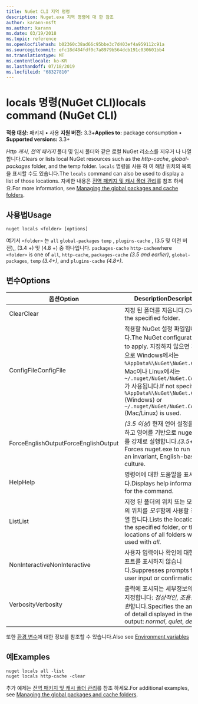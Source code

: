 ```yaml
---
title: NuGet CLI 지역 명령
description: Nuget.exe 지역 명령에 대 한 참조
author: karann-msft
ms.author: karann
ms.date: 03/19/2018
ms.topic: reference
ms.openlocfilehash: b02360c38ad66c95bbe3c7d403ef4a959112c91a
ms.sourcegitcommit: efc18d484fdf0c7a8979b564dcb191c030601bb4
ms.translationtype: MT
ms.contentlocale: ko-KR
ms.lasthandoff: 07/18/2019
ms.locfileid: "68327810"
---
```

# <a name="locals-command-nuget-cli"></a><span data-ttu-id="8b227-103">locals 명령(NuGet CLI)</span><span class="sxs-lookup"><span data-stu-id="8b227-103">locals command (NuGet CLI)</span></span>

<span data-ttu-id="8b227-104">**적용 대상:** 패키지 &bullet; 사용 **지원 버전:** 3.3+</span><span class="sxs-lookup"><span data-stu-id="8b227-104">**Applies to:** package consumption &bullet; **Supported versions:** 3.3+</span></span>

<span data-ttu-id="8b227-105">*Http 캐시*, *전역 패키지* 폴더 및 임시 폴더와 같은 로컬 NuGet 리소스를 지우거 나 나열 합니다.</span><span class="sxs-lookup"><span data-stu-id="8b227-105">Clears or lists local NuGet resources such as the *http-cache*, *global-packages* folder, and the temp folder.</span></span> <span data-ttu-id="8b227-106">`locals` 명령을 사용 하 여 해당 위치의 목록을 표시할 수도 있습니다.</span><span class="sxs-lookup"><span data-stu-id="8b227-106">The `locals` command can also be used to display a list of those locations.</span></span> <span data-ttu-id="8b227-107">자세한 내용은 [전역 패키지 및 캐시 폴더 관리](../../consume-packages/managing-the-global-packages-and-cache-folders.md)를 참조 하세요.</span><span class="sxs-lookup"><span data-stu-id="8b227-107">For more information, see [Managing the global packages and cache folders](../../consume-packages/managing-the-global-packages-and-cache-folders.md).</span></span>

## <a name="usage"></a><span data-ttu-id="8b227-108">사용법</span><span class="sxs-lookup"><span data-stu-id="8b227-108">Usage</span></span>

```cli
nuget locals <folder> [options]
```

<span data-ttu-id="8b227-109">여기서 `<folder>` 는 `all` `global-packages` `temp` , `plugins-cache`    , (3.5 및 이전 버전),, (3.4 +) 및 (4.8 +) 중 하나입니다. `packages-cache` `http-cache`</span><span class="sxs-lookup"><span data-stu-id="8b227-109">where `<folder>` is one of `all`, `http-cache`, `packages-cache` *(3.5 and earlier)*, `global-packages`, `temp` *(3.4+)*, and `plugins-cache` *(4.8+)*.</span></span>

## <a name="options"></a><span data-ttu-id="8b227-110">변수</span><span class="sxs-lookup"><span data-stu-id="8b227-110">Options</span></span>

| <span data-ttu-id="8b227-111">옵션</span><span class="sxs-lookup"><span data-stu-id="8b227-111">Option</span></span> | <span data-ttu-id="8b227-112">Description</span><span class="sxs-lookup"><span data-stu-id="8b227-112">Description</span></span> |
| --- | --- |
| <span data-ttu-id="8b227-113">Clear</span><span class="sxs-lookup"><span data-stu-id="8b227-113">Clear</span></span> | <span data-ttu-id="8b227-114">지정 된 폴더를 지웁니다.</span><span class="sxs-lookup"><span data-stu-id="8b227-114">Clears the specified folder.</span></span> |
| <span data-ttu-id="8b227-115">ConfigFile</span><span class="sxs-lookup"><span data-stu-id="8b227-115">ConfigFile</span></span> | <span data-ttu-id="8b227-116">적용할 NuGet 설정 파일입니다.</span><span class="sxs-lookup"><span data-stu-id="8b227-116">The NuGet configuration file to apply.</span></span> <span data-ttu-id="8b227-117">지정하지 않으면 기본적으로 Windows에서는 `%AppData%\NuGet\NuGet.Config`, Mac이나 Linux에서는 `~/.nuget/NuGet/NuGet.Config`가 사용됩니다.</span><span class="sxs-lookup"><span data-stu-id="8b227-117">If not specified, `%AppData%\NuGet\NuGet.Config` (Windows) or `~/.nuget/NuGet/NuGet.Config` (Mac/Linux) is used.</span></span>|
| <span data-ttu-id="8b227-118">ForceEnglishOutput</span><span class="sxs-lookup"><span data-stu-id="8b227-118">ForceEnglishOutput</span></span> | <span data-ttu-id="8b227-119">*(3.5 이상)*  현재 언어 설정을 무시하고 영어를 기반으로 nuget.exe를 강제로 실행합니다.</span><span class="sxs-lookup"><span data-stu-id="8b227-119">*(3.5+)* Forces nuget.exe to run using an invariant, English-based culture.</span></span> |
| <span data-ttu-id="8b227-120">Help</span><span class="sxs-lookup"><span data-stu-id="8b227-120">Help</span></span> | <span data-ttu-id="8b227-121">명령어에 대한 도움말을 표시합니다.</span><span class="sxs-lookup"><span data-stu-id="8b227-121">Displays help information for the command.</span></span> |
| <span data-ttu-id="8b227-122">List</span><span class="sxs-lookup"><span data-stu-id="8b227-122">List</span></span> | <span data-ttu-id="8b227-123">지정 된 폴더의 위치 또는 모든 폴더의 위치를 *모두*함께 사용할 경우 나열 합니다.</span><span class="sxs-lookup"><span data-stu-id="8b227-123">Lists the location of the specified folder, or the locations of all folders when used with *all*.</span></span> |
| <span data-ttu-id="8b227-124">NonInteractive</span><span class="sxs-lookup"><span data-stu-id="8b227-124">NonInteractive</span></span> | <span data-ttu-id="8b227-125">사용자 입력이나 확인에 대한 프롬프트를 표시하지 않습니다.</span><span class="sxs-lookup"><span data-stu-id="8b227-125">Suppresses prompts for user input or confirmations.</span></span> |
| <span data-ttu-id="8b227-126">Verbosity</span><span class="sxs-lookup"><span data-stu-id="8b227-126">Verbosity</span></span> | <span data-ttu-id="8b227-127">출력에 표시되는 세부정보의 양을 지정합니다: *정상적인*, *조용한*, *자세한*합니다.</span><span class="sxs-lookup"><span data-stu-id="8b227-127">Specifies the amount of detail displayed in the output: *normal*, *quiet*, *detailed*.</span></span> |

<span data-ttu-id="8b227-128">또한 [환경 변수](cli-ref-environment-variables.md)에 대한 정보를 참조할 수 있습니다.</span><span class="sxs-lookup"><span data-stu-id="8b227-128">Also see [Environment variables](cli-ref-environment-variables.md)</span></span>

## <a name="examples"></a><span data-ttu-id="8b227-129">예</span><span class="sxs-lookup"><span data-stu-id="8b227-129">Examples</span></span>

```cli
nuget locals all -list
nuget locals http-cache -clear
```

<span data-ttu-id="8b227-130">추가 예제는 [전역 패키지 및 캐시 폴더 관리](../../consume-packages/managing-the-global-packages-and-cache-folders.md)를 참조 하세요.</span><span class="sxs-lookup"><span data-stu-id="8b227-130">For additional examples, see [Managing the global packages and cache folders](../../consume-packages/managing-the-global-packages-and-cache-folders.md).</span></span>
